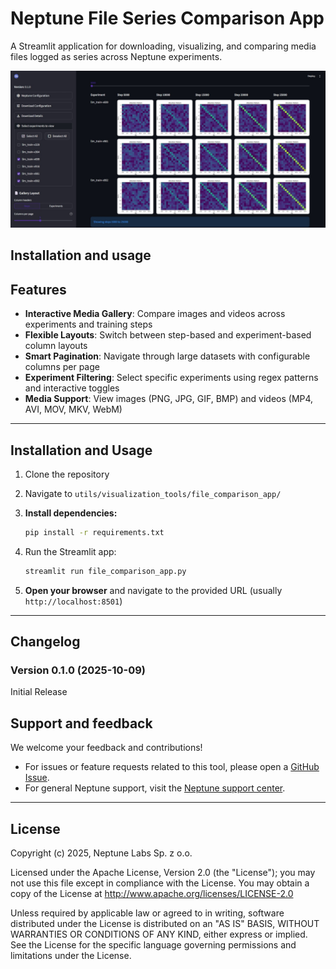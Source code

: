 # Neptune File Series Comparison App

A Streamlit application for downloading, visualizing, and comparing media files logged as series across Neptune experiments.

[![Screenshot](./assets/screenshot.jpeg)](./assets/screenshot.jpeg)

## Installation and usage

## Features

- **Interactive Media Gallery**: Compare images and videos across experiments and training steps
- **Flexible Layouts**: Switch between step-based and experiment-based column layouts
- **Smart Pagination**: Navigate through large datasets with configurable columns per page
- **Experiment Filtering**: Select specific experiments using regex patterns and interactive toggles
- **Media Support**: View images (PNG, JPG, GIF, BMP) and videos (MP4, AVI, MOV, MKV, WebM)

---

## Installation and Usage

1. Clone the repository
2. Navigate to `utils/visualization_tools/file_comparison_app/`
3. **Install dependencies:**

   ```bash
   pip install -r requirements.txt
   ```

4. Run the Streamlit app:

   ```bash
   streamlit run file_comparison_app.py
   ```

5. **Open your browser** and navigate to the provided URL (usually `http://localhost:8501`)

---

## Changelog

### Version 0.1.0 (2025-10-09)

Initial Release

## Support and feedback

We welcome your feedback and contributions!

- For issues or feature requests related to this tool, please open a [GitHub Issue][Github issues].
- For general Neptune support, visit the [Neptune support center][Support center].

---

## License

Copyright (c) 2025, Neptune Labs Sp. z o.o.

Licensed under the Apache License, Version 2.0 (the "License");
you may not use this file except in compliance with the License.
You may obtain a copy of the License at http://www.apache.org/licenses/LICENSE-2.0

Unless required by applicable law or agreed to in writing, software distributed under the License is distributed on an "AS IS" BASIS,
WITHOUT WARRANTIES OR CONDITIONS OF ANY KIND, either express or implied.
See the License for the specific language governing permissions and limitations under the License.

[GitHub issues]: https://github.com/neptune-ai/scale-examples/issues/new
[Support center]: https://support.neptune.ai/

